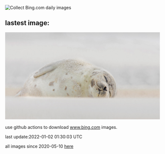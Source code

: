 ![Collect Bing.com daily images](https://github.com/counter2015/bing-daily-images/workflows/Collect%20Bing.com%20daily%20images/badge.svg)
## lastest image:
![](images/JonesBeachHarpSeal.jpg)

use github actions to download www.bing.com images.

last update:2022-01-02 01:30:03 UTC

all images since 2020-05-10 [here](https://github.com/counter2015/bing-daily-images/tree/master/images) 
